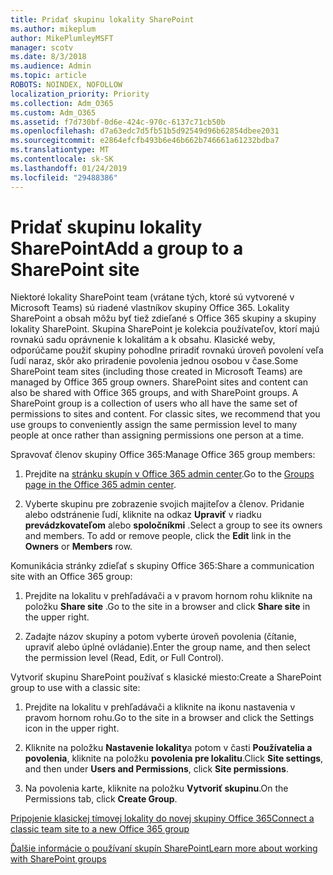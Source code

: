 ```yaml
---
title: Pridať skupinu lokality SharePoint
ms.author: mikeplum
author: MikePlumleyMSFT
manager: scotv
ms.date: 8/3/2018
ms.audience: Admin
ms.topic: article
ROBOTS: NOINDEX, NOFOLLOW
localization_priority: Priority
ms.collection: Adm_O365
ms.custom: Adm_O365
ms.assetid: f7d730bf-0d6e-424c-970c-6137c71cb50b
ms.openlocfilehash: d7a63edc7d5fb51b5d92549d96b62854dbee2031
ms.sourcegitcommit: e2864efcfb493b6e46b662b746661a61232bdba7
ms.translationtype: MT
ms.contentlocale: sk-SK
ms.lasthandoff: 01/24/2019
ms.locfileid: "29488386"
---
```

# <a name="add-a-group-to-a-sharepoint-site"></a><span data-ttu-id="9ff7e-102">Pridať skupinu lokality SharePoint</span><span class="sxs-lookup"><span data-stu-id="9ff7e-102">Add a group to a SharePoint site</span></span>

<span data-ttu-id="9ff7e-p101">Niektoré lokality SharePoint team (vrátane tých, ktoré sú vytvorené v Microsoft Teams) sú riadené vlastníkov skupiny Office 365. Lokality SharePoint a obsah môžu byť tiež zdieľané s Office 365 skupiny a skupiny lokality SharePoint. Skupina SharePoint je kolekcia používateľov, ktorí majú rovnakú sadu oprávnenie k lokalitám a k obsahu. Klasické weby, odporúčame použiť skupiny pohodlne priradiť rovnakú úroveň povolení veľa ľudí naraz, skôr ako priradenie povolenia jednou osobou v čase.</span><span class="sxs-lookup"><span data-stu-id="9ff7e-p101">Some SharePoint team sites (including those created in Microsoft Teams) are managed by Office 365 group owners. SharePoint sites and content can also be shared with Office 365 groups, and with SharePoint groups. A SharePoint group is a collection of users who all have the same set of permissions to sites and content. For classic sites, we recommend that you use groups to conveniently assign the same permission level to many people at once rather than assigning permissions one person at a time.</span></span>
  
<span data-ttu-id="9ff7e-107">Spravovať členov skupiny Office 365:</span><span class="sxs-lookup"><span data-stu-id="9ff7e-107">Manage Office 365 group members:</span></span>
  
1. <span data-ttu-id="9ff7e-108">Prejdite na [stránku skupín v Office 365 admin center](https://portal.office.com/adminportal/home#/groups).</span><span class="sxs-lookup"><span data-stu-id="9ff7e-108">Go to the [Groups page in the Office 365 admin center](https://portal.office.com/adminportal/home#/groups).</span></span>
    
2. <span data-ttu-id="9ff7e-p102">Vyberte skupinu pre zobrazenie svojich majiteľov a členov. Pridanie alebo odstránenie ľudí, kliknite na odkaz **Upraviť** v riadku **prevádzkovateľom** alebo **spoločníkmi** .</span><span class="sxs-lookup"><span data-stu-id="9ff7e-p102">Select a group to see its owners and members. To add or remove people, click the **Edit** link in the **Owners** or **Members** row.</span></span> 
    
<span data-ttu-id="9ff7e-111">Komunikácia stránky zdieľať s skupiny Office 365:</span><span class="sxs-lookup"><span data-stu-id="9ff7e-111">Share a communication site with an Office 365 group:</span></span>
  
1. <span data-ttu-id="9ff7e-112">Prejdite na lokalitu v prehľadávači a v pravom hornom rohu kliknite na položku **Share site** .</span><span class="sxs-lookup"><span data-stu-id="9ff7e-112">Go to the site in a browser and click **Share site** in the upper right.</span></span> 
    
2. <span data-ttu-id="9ff7e-113">Zadajte názov skupiny a potom vyberte úroveň povolenia (čítanie, upraviť alebo úplné ovládanie).</span><span class="sxs-lookup"><span data-stu-id="9ff7e-113">Enter the group name, and then select the permission level (Read, Edit, or Full Control).</span></span>
    
<span data-ttu-id="9ff7e-114">Vytvoriť skupinu SharePoint používať s klasické miesto:</span><span class="sxs-lookup"><span data-stu-id="9ff7e-114">Create a SharePoint group to use with a classic site:</span></span>
  
1. <span data-ttu-id="9ff7e-115">Prejdite na lokalitu v prehľadávači a kliknite na ikonu nastavenia v pravom hornom rohu.</span><span class="sxs-lookup"><span data-stu-id="9ff7e-115">Go to the site in a browser and click the Settings icon in the upper right.</span></span>
    
2. <span data-ttu-id="9ff7e-116">Kliknite na položku **Nastavenie lokality**a potom v časti **Používatelia a povolenia**, kliknite na položku **povolenia pre lokalitu**.</span><span class="sxs-lookup"><span data-stu-id="9ff7e-116">Click **Site settings**, and then under **Users and Permissions**, click **Site permissions**.</span></span>
    
3. <span data-ttu-id="9ff7e-117">Na povolenia karte, kliknite na položku **Vytvoriť skupinu**.</span><span class="sxs-lookup"><span data-stu-id="9ff7e-117">On the Permissions tab, click **Create Group**.</span></span>
    
[<span data-ttu-id="9ff7e-118">Pripojenie klasickej tímovej lokality do novej skupiny Office 365</span><span class="sxs-lookup"><span data-stu-id="9ff7e-118">Connect a classic team site to a new Office 365 group</span></span>](https://go.microsoft.com/fwlink/?linkid=2008654)
  
[<span data-ttu-id="9ff7e-119">Ďalšie informácie o používaní skupín SharePoint</span><span class="sxs-lookup"><span data-stu-id="9ff7e-119">Learn more about working with SharePoint groups</span></span>](https://go.microsoft.com/fwlink/?linkid=874658)
  

